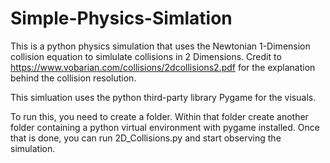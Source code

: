 # Simple-Physics-Simlation

This is a python physics simulation that uses the Newtonian 1-Dimension collision equation to simlulate collisions in 2 Dimensions.
Credit to https://www.vobarian.com/collisions/2dcollisions2.pdf for the explanation behind the collision resolution.

This simluation uses the python third-party library Pygame for the visuals.

To run this, you need to create a folder. Within that folder create another folder containing a python virtual environment with pygame installed. Once that is done, you can run 2D_Collisions.py and start observing the simulation.
